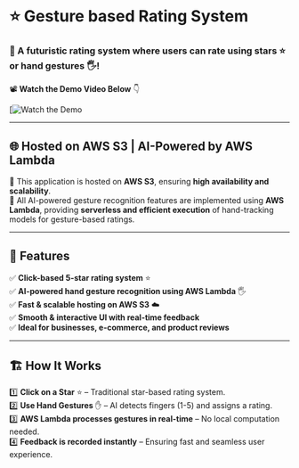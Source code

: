 # ⭐ Gesture based Rating System  

### **🔹 A futuristic rating system where users can rate using stars ⭐ or hand gestures 🖐️!**  

📽️ **Watch the Demo Video Below** 👇  

[![Watch the Demo](https://www.youtube.com/shorts/Njbw6GFoVEI)  

---

## **🌐 Hosted on AWS S3 | AI-Powered by AWS Lambda**  
🚀 This application is hosted on **AWS S3**, ensuring **high availability and scalability**.  
🧠 All AI-powered gesture recognition features are implemented using **AWS Lambda**, providing **serverless and efficient execution** of hand-tracking models for gesture-based ratings.  

---

## **📌 Features**  
✅ **Click-based 5-star rating system** ⭐  
✅ **AI-powered hand gesture recognition using AWS Lambda** 🖐️  
✅ **Fast & scalable hosting on AWS S3** ☁️  
✅ **Smooth & interactive UI with real-time feedback**  
✅ **Ideal for businesses, e-commerce, and product reviews**  

---

## **🏗️ How It Works**  
1️⃣ **Click on a Star** ⭐ – Traditional star-based rating system.  
2️⃣ **Use Hand Gestures** ✋ – AI detects fingers (1-5) and assigns a rating.  
3️⃣ **AWS Lambda processes gestures in real-time** – No local computation needed.  
4️⃣ **Feedback is recorded instantly** – Ensuring fast and seamless user experience.  

